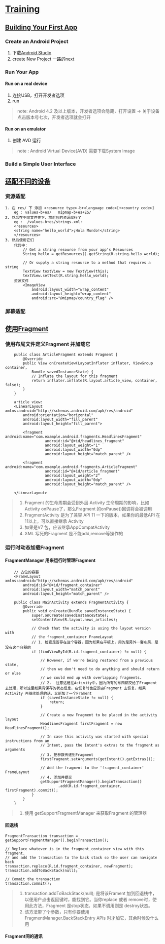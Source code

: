 # [Training](https://developer.android.com/training/index.html)
## [Building Your First App](https://developer.android.com/training/basics/firstapp/index.html)
### Create an Android Project
1. 下载[Android Studio](https://developer.android.com/studio/index.html)
2. create New Project 一路的next

### Run Your App
#### Run on a real device
1. 连接USB，打开开发者选项
2. run

> note: Android 4.2 及以上版本，开发者选项会隐藏，打开设置 -> 关于设备 点击版本号七次，开发者选项就会打开


#### Run on an emulator
1. 创建 AVD 运行

> note :  Android Virtual Device(AVD) 需要下载System Image  

### Build a Simple User Interface






## [适配不同的设备](https://developer.android.com/training/basics/supporting-devices/index.html)
### 资源适配

	1. 在 res/ 下 添加 <resource type>-b+<language code>[+<country code>]
		eg : values-b+es/   mipmap-b+es+ES/
	2. 然后在不同文件夹下，放对应的资源就行了
		eg :  /values-b+es/strings.xml:
		<resources>
	    <string name="hello_world">¡Hola Mundo!</string>
		</resources>
	3. 然后使用它们
		代码中：
			// Get a string resource from your app's Resources
			String hello = getResources().getString(R.string.hello_world);
			
			// Or supply a string resource to a method that requires a string
			TextView textView = new TextView(this);
			textView.setText(R.string.hello_world);
		资源文件
			<ImageView
			    android:layout_width="wrap_content"
			    android:layout_height="wrap_content"
			    android:src="@mipmap/country_flag" />
		

### 屏幕适配



## [使用Fragment](https://developer.android.com/training/basics/fragments/creating.html)
### 使用布局文件定义Fragment 并加载它

		public class ArticleFragment extends Fragment {
		    @Override
		    public View onCreateView(LayoutInflater inflater, ViewGroup container,
		        Bundle savedInstanceState) {
		        // Inflate the layout for this fragment
		        return inflater.inflate(R.layout.article_view, container, false);
		    }
		}

		article_view:
		<LinearLayout xmlns:android="http://schemas.android.com/apk/res/android"
		    android:orientation="horizontal"
		    android:layout_width="fill_parent"
		    android:layout_height="fill_parent">
		
		    <fragment android:name="com.example.android.fragments.HeadlinesFragment"
		              android:id="@+id/headlines_fragment"
		              android:layout_weight="1"
		              android:layout_width="0dp"
		              android:layout_height="match_parent" />
		
		    <fragment android:name="com.example.android.fragments.ArticleFragment"
		              android:id="@+id/article_fragment"
		              android:layout_weight="2"
		              android:layout_width="0dp"
		              android:layout_height="match_parent" />
		
		</LinearLayout>

> 1. Fragment 的生命周期会受到外层 Activity 生命周期的影响，比如Activity onPause了，那么Fragment 的onPause()回调将会被调用
> 2. FragmentActivity 是为了兼容 API 11 一下的版本，如果你的最低API 在 11以上，可以直接继承 Activity
> 3. 如果是V7 包，应该继承AppCompatActivity
> 4. XML 写死的Fragment 是不能add,remove等操作的

### 运行时动态加载Fragment
#### FragmentManager 用来运行时管理Fragment

		// 占位的容器
		<FrameLayout xmlns:android="http://schemas.android.com/apk/res/android"
		    android:id="@+id/fragment_container"
		    android:layout_width="match_parent"
		    android:layout_height="match_parent" />

		public class MainActivity extends FragmentActivity {
		    @Override
		    public void onCreate(Bundle savedInstanceState) {
		        super.onCreate(savedInstanceState);
		        setContentView(R.layout.news_articles);
		
		        // Check that the activity is using the layout version with
		        // the fragment_container FrameLayout
				// 1. 检查是否存在这个容器，因为如果在平板上，用的是另外一套布局，是没有这个容器的
		        if (findViewById(R.id.fragment_container) != null) {
		
		            // However, if we're being restored from a previous state,
		            // then we don't need to do anything and should return or else
		            // we could end up with overlapping fragments.
					// 2.  注意这是在Activity中，因为所有的东西都交给了Fragment 去处理，所以这里如果有保存的状态信息，在恢复时也应该由Fragment 去恢复，如果Activity 再继续处理的话，又新加了一个Frament
		            if (savedInstanceState != null) {
		                return;
		            }
		
		            // Create a new Fragment to be placed in the activity layout
		            HeadlinesFragment firstFragment = new HeadlinesFragment();
		
		            // In case this activity was started with special instructions from an
		            // Intent, pass the Intent's extras to the fragment as arguments
					// 3. 把参数传递到Fragment
		            firstFragment.setArguments(getIntent().getExtras());
		
		            // Add the fragment to the 'fragment_container' FrameLayout
					// 4. 添加并提交
		            getSupportFragmentManager().beginTransaction()
		                    .add(R.id.fragment_container, firstFragment).commit();
		        }
		    }
		}

> 1. 使用 getSupportFragmentManager 来获取Fragment 的管理器


#### 回退栈

	FragmentTransaction transaction = getSupportFragmentManager().beginTransaction();
	
	// Replace whatever is in the fragment_container view with this fragment,
	// and add the transaction to the back stack so the user can navigate back
	transaction.replace(R.id.fragment_container, newFragment);
	transaction.addToBackStack(null);
	
	// Commit the transaction
	transaction.commit();

> 1. transaction.addToBackStack(null); 是将该Frament 加到回退栈中，以便用户点击返回键时，能找到它。当你replace 或者 remove时，使用此方法，Fragment 是stop状态，如果不调用则是 destroy状态。
> 2. 该方法带了个参数，只有你要使用 FragmentManager.BackStackEntry APIs 时才加它，其余时候没什么用

#### Fragment间的通讯